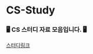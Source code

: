 # CS-Study
### 🖥 CS 스터디 자료 모음입니다. 🖥
[스터디링크](https://www.notion.so/CS-2-55bdeb4502844e1b833e449cd62a72ac)

